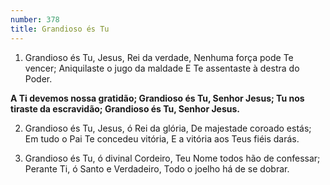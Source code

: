 ```yaml
---
number: 378
title: Grandioso és Tu
---
```


1. Grandioso és Tu, Jesus, Rei da verdade,
  Nenhuma força pode Te vencer;
  Aniquilaste o jugo da maldade
  E Te assentaste à destra do Poder.

  __A Ti devemos nossa gratidão;
  Grandioso és Tu, Senhor Jesus;
  Tu nos tiraste da escravidão;
  Grandioso és Tu, Senhor Jesus.__

2. Grandioso és Tu, Jesus, ó Rei da glória,
  De majestade coroado estás;
  Em tudo o Pai Te concedeu vitória,
  E a vitória aos Teus fiéis darás.

3. Grandioso és Tu, ó divinal Cordeiro,
  Teu Nome todos hão de confessar;
  Perante Ti, ó Santo e Verdadeiro,
  Todo o joelho há de se dobrar.

